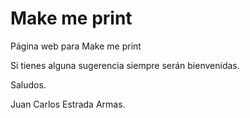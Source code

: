 # Make me print
Página web para Make me print

Si tienes alguna sugerencia siempre serán bienvenidas.

Saludos.

Juan Carlos Estrada Armas.

